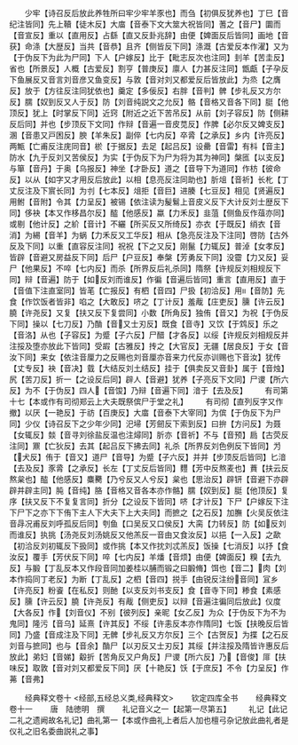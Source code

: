 <!-- { "loadSidebar": true } -->
　　少牢【诗召反后放此养牲所曰牢少牢羊豕也】而刍【初俱反犹养也】丁巳【音纪注皆同】先上韇【徒木反】大庿【音泰下文大筮大祝皆同】蓍之【音尸】圜而【音宣反】重以【直用反】占繇【直又反卦兆辞】由便【婢面反后皆同】画地【音获】命涤【大歴反】当共【音恭】且齐【侧皆反下同】涤溉【古爱反本作濯】又为【于伪反下为此为尸同】下人【户嫁反】比于【毗志反次也注同】刲羊【苦圭反】省也【所景反】人概【古爱反】割亨【普庚反】廪人【力甚反注同】甑甗【子孕反下鱼展反又音言刘音彦又鱼变反】与敦【音对刘又都爱反后皆放此】为烝【之膺反】放于【方往反注同犹依也】羹定【多佞反】右胖【音判】髀【步礼反又方尔反】臑【奴到反又人于反】防【刘音纯説文之允反】骼【音格又音各下同】脡【他顶反】犹上【时掌反下同】近窍【附近之近下苦吊反】从前【刘子容反】防【侧耕反后同】并也【步顶反下文同】作辩【音遍一音皮苋反】作脾【必尔反又婢支反】溷【音患又戸困反】腴【羊朱反】副倅【七内反】卒脀【之承反】乡内【许亮反】两甒【亡甫反注庑同音】棜【于据反】去足【起吕反】设罍【音雷】有枓【音主】防水【九于反刘又苦侯反】为实【于伪反下为尸为将为其为神同】槃匜【以支反】与箪【音丹】于奥【乌报反】神坐【才卧反】道之【音导下为道同】作枋【彼命反】以从【如字又才用反后放此】以相【息亮反注同助也】肵俎【音祈】长朼【丁丈反注及下賔长同】为刌【七本反】俎拒【音巨】进腠【七豆反】相见【贤遍反】用鲋【音附】令其【力呈反】被锡【依注读为髲鬄上音皮义反下大计反刘士歴反下同】侈袂【本又作栘昌尔反】醓【他感反】蠃【力禾反】韭菹【侧鱼反作葅亦同】或剔【他计反】之紒【音计】不纚【所买反又所绮反】亦衣【于既反】绡衣【音消】为緆【音羊】为蜗【力禾反又工华反】相从【急亮反注及下注同】啓防【古外反及下同】以重【直容反注同】祝祝【下之又反】刚鬣【力辄反】普淖【女孝反】皆辟【音避又房益反下同】后尸【户豆反】奉槃【芳勇反下同】没霤【力又反】妥尸【他果反】不啐【七内反】而杀【所界反后礼杀同】隋祭【许规反刘相规反下同】辩【音遍】防于【如反刘而谁反】作徧【音遍后皆同】重言【直用反】直于【音值下注直室同】皆芼【亡报反】有柶【音四】尸扱【初洽反】用【音防】先食【作饮饭者皆非】啗之【大敢反】哜之【丁计反】羞胾【庄吏反】臐【许云反】膮【许尧反】又复【扶又反下复尝同】小数【所角反】独侑【音又】为祝【于伪反下同】操以【七刀反】乃酳【音又士刃反】既食【音寺】又饮【于鸩反】乐之【音洛】从也【子容反】为蹙【子六反】尸醋【才各反】以绥【许规反刘相规反并注挼及堕亦放此下皆同】受嘏【古雅反】抟之【大官反】无疆【居良反】于女【音汝下同】来女【依注音厘力之反赐也刘音厘亦音来力代反亦训赐也下音汝】犹传【丈专反】袂【音决】臷【大结反刘土结反】挂于【俱卖反又音卦】属于【音烛】尻【苦刀反】折一【之设反后同】辟人【音避】犹养【子亮反下文同】尸谡【所六反】为不【于伪反】四人【音馂】乃辩【音遍下同】湆于【去及反】
　　有司第十七【本或作有司彻郑云上大夫既祭傧尸于堂之礼】
　　有司彻【直列反字又作撤】以厌【一艳反】于祊【百庚反】大庿【音泰下大宰同】为傧【于伪反下为尸同】少仪【诗召反下之少年少同】汜埽【芳劒反下索到反】曰拚【方问反】为聂【女辄反】燅【音寻刘徐盐反温也注燖同】肵亦【音祈】不与【音预】扃【古荧反注同】鼏【亡狄反】去其【起吕反下拂去同】礼杀【所界反刘色例反下皆同】为【犬反】侑于【音又】道尸【音导】为蹙【子六反】并并【步顶反后皆同】匕湆【去及反】豕脀【之承反】长左【丁丈反后皆同】麷【芳中反熬麦也】蕡【扶云反熬枲也】醓【他感反】麋臡【乃兮反又人兮反】枲也【思治反】辟钘【音避下亦辟辟并辟主同】肫【音纯】胳【音格又音各本亦作骼】臑【奴到反】脡【他顶反】复序【扶又反下不复复言同】折分【之设反下皆同】哜【才计反】下尸【户嫁反下注下尸下之亦下下侑下主人下大夫下上大夫同】而摭之【之石反】加膴【火吴反依注音冔况甫反刘呼孤反后同】刳鱼【口吴反又口侯反】大脔【力转反】防【如反刘而谁反】执挑【汤尧反刘汤姚反又他羔反一音由又食汝反】以挹【一入反】之歃【初洽反刘初辄反下扱同】或作挑【本又作抌刘忒羔反】饭操【七消反】以抒【食汝反】覆手【芳伏反下同】啐【七内反】羊燔【音烦】由便【婢面反】糗【去九反】与腶【丁乱反本又作段音同加姜桂以脯而锻之曰腶脩】饵也【音二】肉【刘本作捣同丁老反】为断【丁乱反】之柶【音四】捝手【由锐反注纷音同】冝乡【许亮反】粉餈【在私反】则酏【以支反刘书支反】食【音寺下同】糁食【素感反】臐【许云反】膮【许尧反】有胾【侧吏反】以辩【音遍注徧同后放此】仪度【大各反】作【刘音仪】不别【彼列反】亲昵【女乙反】为众【于伪反下为不为鬼同】隆污【音乌】延熹【许其反】不绥【许恚反本亦作隋同】七饭【扶晚反后皆同】乃盛【音成注及下同】无髀【步礼反又方尔反】三个【古贺反】为揲【之石反刘音与摭同】也与【音余】酳尸【以刃反又士刃反】其绥【并注挼及隋皆许惠反后放此】弟妇【音娣】觳折【苦角反又户角反】尸谡【所六反】乃【音俊】厞【扶味反】取敦【音对刘又都爱反下同】厌【十艳反】饫【于庶反】不令【力呈反】作茀【音弗】

　　经典释文卷十
<经部,五经总义类,经典释文>
　　钦定四库全书
　　经典释文卷十一
　　唐　陆徳明　撰
　　礼记音义之一【起第一尽第五】
　　礼记【此记二礼之遗阙故名礼记】曲礼第一【本或作曲礼上者后人加也檀弓杂记放此曲礼者是仪礼之旧名委曲説礼之事】
